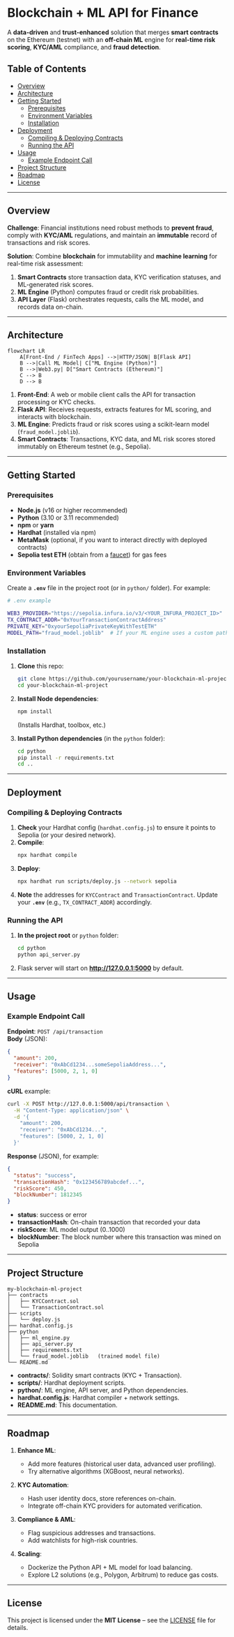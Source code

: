 # Blockchain + ML API for Finance

A **data-driven** and **trust-enhanced** solution that merges **smart contracts** on the Ethereum (testnet) with an **off-chain ML** engine for **real-time risk scoring**, **KYC/AML** compliance, and **fraud detection**.

## Table of Contents

- [Overview](#overview)  
- [Architecture](#architecture)  
- [Getting Started](#getting-started)  
  - [Prerequisites](#prerequisites)  
  - [Environment Variables](#environment-variables)  
  - [Installation](#installation)  
- [Deployment](#deployment)  
  - [Compiling \& Deploying Contracts](#compiling--deploying-contracts)  
  - [Running the API](#running-the-api)  
- [Usage](#usage)  
  - [Example Endpoint Call](#example-endpoint-call)  
- [Project Structure](#project-structure)  
- [Roadmap](#roadmap)  
- [License](#license)

---

## Overview

**Challenge**: Financial institutions need robust methods to **prevent fraud**, comply with **KYC/AML** regulations, and maintain an **immutable** record of transactions and risk scores.

**Solution**: Combine **blockchain** for immutability and **machine learning** for real-time risk assessment:

1. **Smart Contracts** store transaction data, KYC verification statuses, and ML-generated risk scores.  
2. **ML Engine** (Python) computes fraud or credit risk probabilities.  
3. **API Layer** (Flask) orchestrates requests, calls the ML model, and records data on-chain.

---

## Architecture

```mermaid
flowchart LR
    A[Front-End / FinTech Apps] -->|HTTP/JSON| B[Flask API]
    B -->|Call ML Model| C["ML Engine (Python)"]
    B -->|Web3.py| D["Smart Contracts (Ethereum)"]
    C --> B
    D --> B
```

1. **Front-End**: A web or mobile client calls the API for transaction processing or KYC checks.  
2. **Flask API**: Receives requests, extracts features for ML scoring, and interacts with blockchain.  
3. **ML Engine**: Predicts fraud or risk scores using a scikit-learn model (`fraud_model.joblib`).  
4. **Smart Contracts**: Transactions, KYC data, and ML risk scores stored immutably on Ethereum testnet (e.g., Sepolia).

---

## Getting Started

### Prerequisites

- **Node.js** (v16 or higher recommended)  
- **Python** (3.10 or 3.11 recommended)  
- **npm** or **yarn**  
- **Hardhat** (installed via npm)  
- **MetaMask** (optional, if you want to interact directly with deployed contracts)  
- **Sepolia test ETH** (obtain from a [faucet](https://www.alchemy.com/overviews/sepolia-faucet)) for gas fees

### Environment Variables

Create a **`.env`** file in the project root (or in `python/` folder). For example:

```bash
# .env example

WEB3_PROVIDER="https://sepolia.infura.io/v3/<YOUR_INFURA_PROJECT_ID>"
TX_CONTRACT_ADDR="0xYourTransactionContractAddress"
PRIVATE_KEY="0xyourSepoliaPrivateKeyWithTestETH"
MODEL_PATH="fraud_model.joblib"  # If your ML engine uses a custom path
```

### Installation

1. **Clone** this repo:
   ```bash
   git clone https://github.com/yourusername/your-blockchain-ml-project.git
   cd your-blockchain-ml-project
   ```

2. **Install Node dependencies**:
   ```bash
   npm install
   ```
   (Installs Hardhat, toolbox, etc.)

3. **Install Python dependencies** (in the `python` folder):
   ```bash
   cd python
   pip install -r requirements.txt
   cd ..
   ```

---

## Deployment

### Compiling \& Deploying Contracts

1. **Check** your Hardhat config (`hardhat.config.js`) to ensure it points to Sepolia (or your desired network).
2. **Compile**:
   ```bash
   npx hardhat compile
   ```
3. **Deploy**:
   ```bash
   npx hardhat run scripts/deploy.js --network sepolia
   ```
4. **Note** the addresses for `KYCContract` and `TransactionContract`. Update your **`.env`** (e.g., `TX_CONTRACT_ADDR`) accordingly.

### Running the API

1. **In the project root** or `python` folder:
   ```bash
   cd python
   python api_server.py
   ```
2. Flask server will start on **http://127.0.0.1:5000** by default.

---

## Usage

### Example Endpoint Call

**Endpoint**: `POST /api/transaction`  
**Body** (JSON):

```json
{
  "amount": 200,
  "receiver": "0xAbCd1234...someSepoliaAddress...",
  "features": [5000, 2, 1, 0]
}
```

**cURL** example:

```bash
curl -X POST http://127.0.0.1:5000/api/transaction \
  -H "Content-Type: application/json" \
  -d '{
    "amount": 200,
    "receiver": "0xAbCd1234...",
    "features": [5000, 2, 1, 0]
  }'
```

**Response** (JSON), for example:

```json
{
  "status": "success",
  "transactionHash": "0x123456789abcdef...",
  "riskScore": 450,
  "blockNumber": 1812345
}
```

- **status**: success or error  
- **transactionHash**: On-chain transaction that recorded your data  
- **riskScore**: ML model output (0..1000)  
- **blockNumber**: The block number where this transaction was mined on Sepolia

---

## Project Structure

```
my-blockchain-ml-project
├── contracts
│   ├── KYCContract.sol
│   └── TransactionContract.sol
├── scripts
│   └── deploy.js
├── hardhat.config.js
├── python
│   ├── ml_engine.py
│   ├── api_server.py
│   ├── requirements.txt
│   └── fraud_model.joblib   (trained model file)
└── README.md
```

- **contracts/**: Solidity smart contracts (KYC + Transaction).  
- **scripts/**: Hardhat deployment scripts.  
- **python/**: ML engine, API server, and Python dependencies.  
- **hardhat.config.js**: Hardhat compiler + network settings.  
- **README.md**: This documentation.

---

## Roadmap

1. **Enhance ML**:
   - Add more features (historical user data, advanced user profiling).  
   - Try alternative algorithms (XGBoost, neural networks).

2. **KYC Automation**:
   - Hash user identity docs, store references on-chain.  
   - Integrate off-chain KYC providers for automated verification.

3. **Compliance \& AML**:
   - Flag suspicious addresses and transactions.  
   - Add watchlists for high-risk countries.

4. **Scaling**:
   - Dockerize the Python API + ML model for load balancing.  
   - Explore L2 solutions (e.g., Polygon, Arbitrum) to reduce gas costs.

---

## License

This project is licensed under the **MIT License** – see the [LICENSE](LICENSE) file for details.
